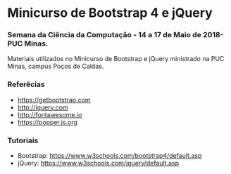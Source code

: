 # Minicurso de Bootstrap 4 e jQuery
### Semana da Ciência da Computação - 14 a 17 de Maio de 2018- PUC Minas.

Materiais utilizados no Minicurso de Bootstrap e jQuery ministrado na PUC Minas, campus Poços de Caldas.

### Referêcias
- https://getbootstrap.com
- http://jquery.com
- http://fontawesome.io
- https://popper.js.org

### Tutoriais
- Bootstrap: https://www.w3schools.com/bootstrap4/default.asp
- jQuery: https://www.w3schools.com/jquery/default.asp
